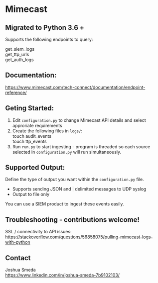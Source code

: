 # Mimecast

## Migrated to Python 3.6 +

Supports the following endpoints to query:

get_siem_logs <br>
get_ttp_urls <br>
get_auth_logs <br>

## Documentation:

https://www.mimecast.com/tech-connect/documentation/endpoint-reference/

## Geting Started:
1. Edit `configuration.py` to change Mimecast API details and select approriate requirements <br>
2. Create the following files in `logs/`: <br>
   touch audit_events <br>
   touch ttp_events <br>
3. Run `run.py` to start ingesting - program is threaded so each source selected in `configuration.py` will run simultaneously.

## Supported Output:

Define the type of output you want within the `configuration.py` file.

* Supports sending JSON and | delimited messages to UDP syslog
* Output to file only

You can use a SIEM product to ingest these events easily.

## Troubleshooting - contributions welcome!

SSL / connectivity to API issues: https://stackoverflow.com/questions/56858075/pulling-mimecast-logs-with-python

## Contact

Joshua Smeda <br>
https://www.linkedin.com/in/joshua-smeda-7b9102103/
